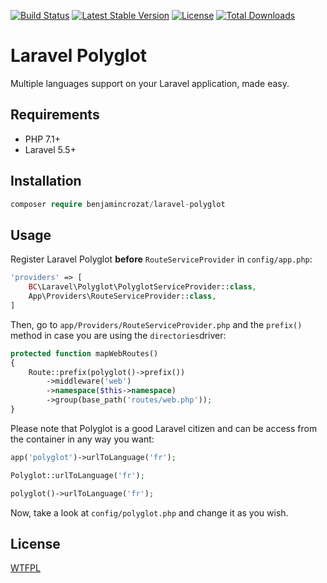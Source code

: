[![Build Status](https://travis-ci.org/benjamincrozat/laravel-polyglot.svg?branch=master)](https://travis-ci.org/benjamincrozat/laravel-polyglot)
[![Latest Stable Version](https://poser.pugx.org/benjamincrozat/laravel-polyglot/v/stable)](https://packagist.org/packages/benjamincrozat/laravel-polyglot)
[![License](https://poser.pugx.org/benjamincrozat/laravel-polyglot/license)](https://packagist.org/packages/benjamincrozat/laravel-polyglot)
[![Total Downloads](https://poser.pugx.org/benjamincrozat/laravel-polyglot/downloads)](https://packagist.org/packages/benjamincrozat/laravel-polyglot)

# Laravel Polyglot

Multiple languages support on your Laravel application, made easy.

## Requirements

- PHP 7.1+
- Laravel 5.5+

## Installation

```php
composer require benjamincrozat/laravel-polyglot
```

## Usage

Register Laravel Polyglot **before** `RouteServiceProvider` in `config/app.php`:

```php
'providers' => [
    BC\Laravel\Polyglot\PolyglotServiceProvider::class,
    App\Providers\RouteServiceProvider::class,
]
```

Then, go to `app/Providers/RouteServiceProvider.php` and the `prefix()` method in case you are using the `directories`driver:

```php
protected function mapWebRoutes()
{
    Route::prefix(polyglot()->prefix())
        ->middleware('web')
        ->namespace($this->namespace)
        ->group(base_path('routes/web.php'));
}
```

Please note that Polyglot is a good Laravel citizen and can be access from the container in any way you want:

```php
app('polyglot')->urlToLanguage('fr');

Polyglot::urlToLanguage('fr');

polyglot()->urlToLanguage('fr');
```

Now, take a look at `config/polyglot.php` and change it as you wish.

## License

[WTFPL](http://www.wtfpl.net/about/)

